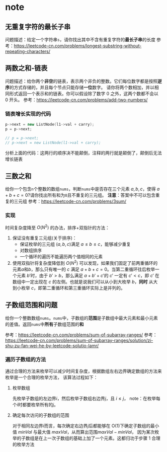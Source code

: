 # note

## 无重复字符的最长子串

问题描述：给定一个字符串`s`，请你找出其中不含有重复字符的**最长子串**的长度
参考：<https://leetcode-cn.com/problems/longest-substring-without-repeating-characters/>

## 两数之和-链表

问题描述：给你两个**非空**的链表，表示两个非负的整数。它们每位数字都是按照**逆序**的方式存储的，并且每个节点只能存储**一位**数字。
请你将两个数相加，并以相同形式返回一个表示和的链表。你可以假设除了数字 0 之外，这两个数都不会以 0 开头。
参考：<https://leetcode-cn.com/problems/add-two-numbers/>

### 链表增长实现的代码

```cpp
p->next = new ListNode(l1->val + carry);
p = p->next;

// p = p->next;
// p->next = new ListNode(l1->val + carry);
```

分析上面的代码：这两行的顺序决不能颠倒，注释的两行就是颠倒了，颠倒后无法增长链表

## 三数之和

给你一个包含`n`个整数的数组`nums`，判断`nums`中是否存在三个元素 $a,b,c$，使得 $a+b+c=0$?请你找出所有和为`0`且不重复的三元组。
**注意**：答案中不可以包含重复的三元组
参考：<https://leetcode-cn.com/problems/3sum/>

### 实现

时间复杂度降至 $O(N^{2})$ 的办法，排序+双指针的方法：

1. 保证没有重复三元组(关于排序)：
   - 保证枚举的三元组 $(a,b,c)$满足 $a\leq b \leq c$，能够减少重复
   - 对数组排序
   - 一个循环的遍历不能遍历两个值相同的元素
2. 使用双指针将复杂度降低到 $O(N^{2})$
   可以发现，如果我们固定了前两重循环的元素$a$和$b$，那么只有唯一的 $c$ 满足 $a+b+c=0$。当第二重循环往后枚举一个元素 $b'$时，由于 $b'>b$，那么满足 $a+b'+c'$的 $c'$ 一定有 $c'<c$，即 $c'$ 在数组中一定出现在 $c$ 的左侧。也就是说我们可以从小到大枚举 $b$，**同时** 从大到小枚举 $c$，即第二重循环和第三重循环实际上是并列的。

## 子数组范围和问题

给你一个整数数组`nums`。`nums`中，子数组的**范围**是子数组中最大元素和最小元素的差值。返回`nums`中**所有**子数组范围的**和**

参考：<https://leetcode-cn.com/problems/sum-of-subarray-ranges/>
参考：<https://leetcode-cn.com/problems/sum-of-subarray-ranges/solution/zi-shu-zu-fan-wei-he-by-leetcode-solutio-lamr/>

### 遍历子数组的方法

通过合理的方法来枚举可以减少时间复杂度，根据数组左右边界确定数组的方法来枚举是一个合理的枚举方法，
该算法过程如下：

1. 枚举数组

   先枚举子数组的左边界$i$，然后枚举子数组右边界$j$，且 $i \leq j$，
   note：在枚举每个$i$时都要枚举所有的$j$。

2. 确定每次访问的子数组的范围

   对于相同左边界$i$而言，每次确定右边界$j$后都能够在 O(1)下确定子数组的最小值 $minVal$ 与最大值 $maxVal$，从而算出范围$maxVal-minVal$，
   因为某次枚举的子数组是在上一次子数组的基础上加了一个元素。这都归功于步骤 1 合理的枚举方法
